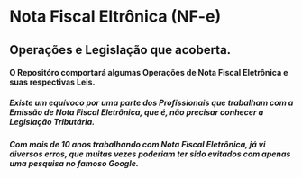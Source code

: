 # Nota Fiscal Eltrônica (NF-e)<img src="file:///C:/Users/FaturamentoBHS/Downloads/NFe.JPG" title="" alt="" data-align="center">

## Operações e Legislação que acoberta.

#### O Repositóro comportará algumas Operações de Nota Fiscal Eletrônica e suas respectivas Leis.



##### Existe um equívoco por uma parte dos Profissionais que trabalham com a Emissão de Nota Fiscal Eletrônica, que é, não precisar conhecer a Legislação Tributária.

##### Com mais de 10 anos trabalhando com Nota Fiscal Eletrônica, já vi diversos erros, que muitas vezes poderiam ter sido evitados com apenas uma pesquisa no famoso Google.


